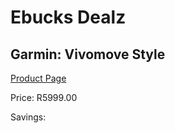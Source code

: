 
# Ebucks Dealz
## Garmin: Vivomove Style
[Product Page](https://www.ebucks.com/web/shop/productSelected.do?prodId=985282212&catId=872270976)

Price: R5999.00

Savings: 


	